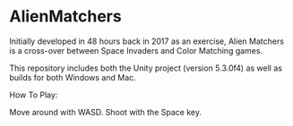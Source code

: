 # AlienMatchers

Initially developed in 48 hours back in 2017 as an exercise, Alien Matchers is a cross-over between Space Invaders and Color Matching games.

This repository includes both the Unity project (version 5.3.0f4) as well as builds for both Windows and Mac.

How To Play:

Move around with WASD.
Shoot with the Space key.

